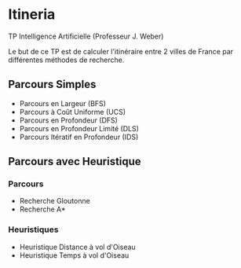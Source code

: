 # Itineria

TP Intelligence Artificielle (Professeur J. Weber)

Le but de ce TP est de calculer l'itinéraire entre 2 villes de France par différentes méthodes de recherche.

## Parcours Simples
- Parcours en Largeur (BFS)
- Parcours à Coût Uniforme (UCS)
- Parcours en Profondeur (DFS)
- Parcours en Profondeur Limité (DLS)
- Parcours Itératif en Profondeur (IDS)

## Parcours avec Heuristique
### Parcours
- Recherche Gloutonne
- Recherche A*
### Heuristiques
- Heuristique Distance à vol d'Oiseau
- Heuristique Temps à vol d'Oiseau
